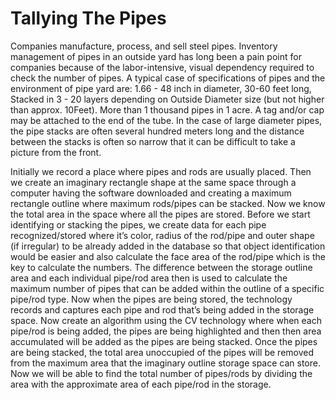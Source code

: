 # Tallying The Pipes





Companies manufacture, process, and sell steel pipes. Inventory management of pipes in an outside yard has long been a pain point for companies because of the labor-intensive, visual dependency required to check the number of pipes. A typical case of specifications of pipes and the environment of pipe yard are: 1.66 - 48 inch in diameter, 30-60 feet long, Stacked in 3 - 20 layers depending on Outside Diameter size (but not higher than approx. 10Feet). More than 1 thousand pipes in 1 acre. A tag and/or cap may be attached to the end of the tube. In the case of large diameter pipes, the pipe stacks are often several hundred meters long and the distance between the stacks is often so narrow that it can be difficult to take a picture from the front.






Initially we record a place where pipes and rods are usually placed. Then we create an imaginary rectangle shape at the same space through a computer having the software downloaded and creating a maximum rectangle outline where maximum rods/pipes can be stacked. Now we know the total area in the space where all the pipes are stored. Before we start identifying or stacking the pipes, we create data for each pipe recognized/stored where it’s color, radius of the rod/pipe and outer shape (if irregular) to be already added in the database so that object identification would be easier and also calculate the face area of the rod/pipe which is the key to calculate the numbers. The difference between the storage outline area and each individual pipe/rod area then is used to calculate the maximum number of pipes that can be added within the outline of a specific pipe/rod type. Now when the pipes are being stored, the technology records and captures each pipe and rod that’s being added in the storage space. Now create an algorithm using the CV technology where when each pipe/rod is being added, the pipes are being highlighted and then then area accumulated will be added as the pipes are being stacked. Once the pipes are being stacked, the total area unoccupied of the pipes will be removed from the maximum area that the imaginary outline storage space can store. Now we will be able to find the total number of pipes/rods by dividing the area with the approximate area of each pipe/rod in the storage.

